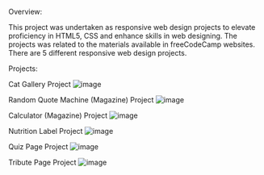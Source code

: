 Overview:

This project was undertaken as responsive web design projects to elevate proficiency in HTML5, CSS and enhance skills in web designing. The projects was related to the materials available in freeCodeCamp websites. There are 5 different responsive web design projects.

Projects:

Cat Gallery Project
![image](https://github.com/user-attachments/assets/fac02fc7-7b85-45a8-9315-2896d56cb5f9)

Random Quote Machine (Magazine) Project
![image](https://github.com/user-attachments/assets/83aa1359-bc81-40ec-8412-82591e67e9b8)

Calculator (Magazine) Project
![image](https://github.com/user-attachments/assets/12742959-73a6-4cb6-bb80-72b31f822178)

Nutrition Label Project
![image](https://github.com/user-attachments/assets/f55e93f7-7b03-4676-a492-ed1e3c611a3e)

Quiz Page Project
![image](https://github.com/user-attachments/assets/cf70c93d-38da-44e1-b2a2-ee356730e347)

Tribute Page Project
![image](https://github.com/user-attachments/assets/9947c5d5-5269-4204-aa9b-a0feddfc3f8d)
